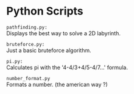 # Python Scripts

`pathfinding.py:` <br>
Displays the best way to solve a 2D labyrinth.

`bruteforce.py:` <br>
Just a basic bruteforce algorithm.

`pi.py:` <br>
Calculates pi with the '4-4/3+4/5-4/7...' formula.

`number_format.py` <br>
Formats a number. (the american way ?)

